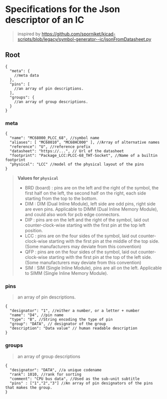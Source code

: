 # Specifications for the Json descriptor of an IC

> inspired by https://github.com/sporniket/kicad-scripts/blob/legacy/symbol-generator--ic/jsonFromDatasheet.py

## Root

```jsonc
{
  "meta": {
    //meta data
  },
  "pins": [
    //an array of pin descriptions.
  ],
  "groups": {
    //an array of group descriptions.
  }
}
```

### meta

```jsonc
{
  "name": "MC68000_PLCC_68", //symbol name
  "aliases": [ "MC68010", "MC68HC000" ], //Array of alternative names
  "reference": "U", //reference prefix
  "datasheet": "https://...", // Url of the datasheet
  "footprint": "Package_LCC:PLCC-68_THT-Socket", //Name of a builtin footprint
  "physical": "LCC" //model of the physical layout of the pins
}
```

> **Values for `physical`**
> 
> * BRD (board) : pins are on the left and the right of the symbol, the first half on the left, the second half on the right, each side starting from the top to the bottom.
> * DIM : DIM (Dual Inline Module), left side are odd pins, right side are even pins. Applicable to DIMM (Dual Inline Memory Module), and could also work for pcb edge connectors.
> * DIP : pins are on the left and the right of the symbol, laid out counter-clock-wise starting with the first pin at the top left position.
> * LCC : pins are on the four sides of the symbol, laid out counter-clock-wise starting with the first pin at the middle of the top side. (Some manufacturers may deviate from this convention)
> * QFP : pins are on the four sides of the symbol, laid out counter-clock-wise starting with the first pin at the top of the left side. (Some manufacturers may deviate from this convention)
> * SIM : SIM (Single Inline Module), pins are all on the left. Applicable to SIMM (Single Inline Memory Module).

### pins

> an array of pin descriptions.

```jsonc
{
  "designator": "1", //either a number, or a letter + number
  "name": "D4", //pin name
  "type": "B", //String encoding the type of pin
  "group": "DATA", // designator of the group
  "description": "Data value" // human readable description
}
```

### groups

> an array of group descriptions

```jsonc
{
  "designator": "DATA", //a unique codename
  "rank": 1010, //rank for sorting
  "comment": "CPU bus data", //Used as the sub-unit subtitle
  "pins" : ["1","2","3"] //An array of pin designators of the pins that makes the group.
}
```
